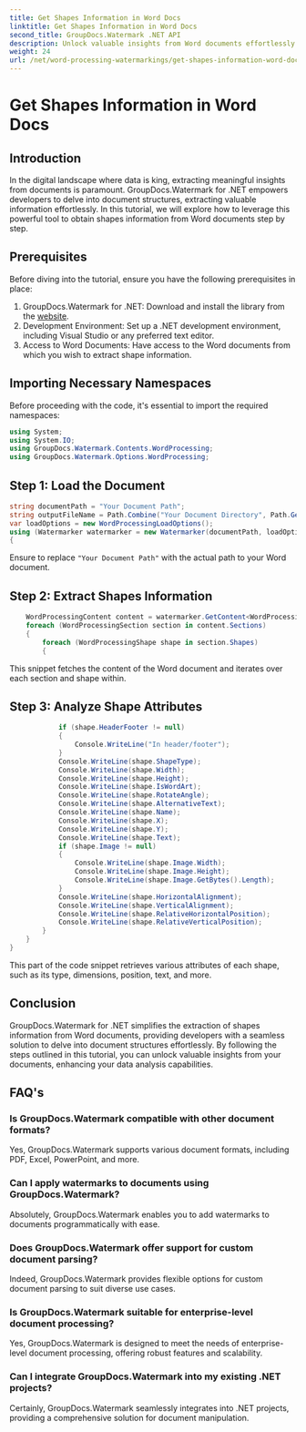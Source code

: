 ```yaml
---
title: Get Shapes Information in Word Docs
linktitle: Get Shapes Information in Word Docs
second_title: GroupDocs.Watermark .NET API
description: Unlock valuable insights from Word documents effortlessly with GroupDocs.Watermark for .NET. Extract shape information seamlessly for enhanced data analysis.
weight: 24
url: /net/word-processing-watermarkings/get-shapes-information-word-docs/
---
```


# Get Shapes Information in Word Docs

## Introduction
In the digital landscape where data is king, extracting meaningful insights from documents is paramount. GroupDocs.Watermark for .NET empowers developers to delve into document structures, extracting valuable information effortlessly. In this tutorial, we will explore how to leverage this powerful tool to obtain shapes information from Word documents step by step.
## Prerequisites
Before diving into the tutorial, ensure you have the following prerequisites in place:
1. GroupDocs.Watermark for .NET: Download and install the library from the [website](https://releases.groupdocs.com/Watermark/net/).
2. Development Environment: Set up a .NET development environment, including Visual Studio or any preferred text editor.
3. Access to Word Documents: Have access to the Word documents from which you wish to extract shape information.

## Importing Necessary Namespaces
Before proceeding with the code, it's essential to import the required namespaces:
```csharp
using System;
using System.IO;
using GroupDocs.Watermark.Contents.WordProcessing;
using GroupDocs.Watermark.Options.WordProcessing;
```
## Step 1: Load the Document
```csharp
string documentPath = "Your Document Path";
string outputFileName = Path.Combine("Your Document Directory", Path.GetFileName(documentPath));
var loadOptions = new WordProcessingLoadOptions();
using (Watermarker watermarker = new Watermarker(documentPath, loadOptions))
{
```
Ensure to replace `"Your Document Path"` with the actual path to your Word document.
## Step 2: Extract Shapes Information
```csharp
	WordProcessingContent content = watermarker.GetContent<WordProcessingContent>();
	foreach (WordProcessingSection section in content.Sections)
	{
		foreach (WordProcessingShape shape in section.Shapes)
		{
```
This snippet fetches the content of the Word document and iterates over each section and shape within.
## Step 3: Analyze Shape Attributes
```csharp
			if (shape.HeaderFooter != null)
			{
				Console.WriteLine("In header/footer");
			}
			Console.WriteLine(shape.ShapeType);
			Console.WriteLine(shape.Width);
			Console.WriteLine(shape.Height);
			Console.WriteLine(shape.IsWordArt);
			Console.WriteLine(shape.RotateAngle);
			Console.WriteLine(shape.AlternativeText);
			Console.WriteLine(shape.Name);
			Console.WriteLine(shape.X);
			Console.WriteLine(shape.Y);
			Console.WriteLine(shape.Text);
			if (shape.Image != null)
			{
				Console.WriteLine(shape.Image.Width);
				Console.WriteLine(shape.Image.Height);
				Console.WriteLine(shape.Image.GetBytes().Length);
			}
			Console.WriteLine(shape.HorizontalAlignment);
			Console.WriteLine(shape.VerticalAlignment);
			Console.WriteLine(shape.RelativeHorizontalPosition);
			Console.WriteLine(shape.RelativeVerticalPosition);
		}
	}
}
```
This part of the code snippet retrieves various attributes of each shape, such as its type, dimensions, position, text, and more.

## Conclusion
GroupDocs.Watermark for .NET simplifies the extraction of shapes information from Word documents, providing developers with a seamless solution to delve into document structures effortlessly. By following the steps outlined in this tutorial, you can unlock valuable insights from your documents, enhancing your data analysis capabilities.
## FAQ's
### Is GroupDocs.Watermark compatible with other document formats?
Yes, GroupDocs.Watermark supports various document formats, including PDF, Excel, PowerPoint, and more.
### Can I apply watermarks to documents using GroupDocs.Watermark?
Absolutely, GroupDocs.Watermark enables you to add watermarks to documents programmatically with ease.
### Does GroupDocs.Watermark offer support for custom document parsing?
Indeed, GroupDocs.Watermark provides flexible options for custom document parsing to suit diverse use cases.
### Is GroupDocs.Watermark suitable for enterprise-level document processing?
Yes, GroupDocs.Watermark is designed to meet the needs of enterprise-level document processing, offering robust features and scalability.
### Can I integrate GroupDocs.Watermark into my existing .NET projects?
Certainly, GroupDocs.Watermark seamlessly integrates into .NET projects, providing a comprehensive solution for document manipulation.
